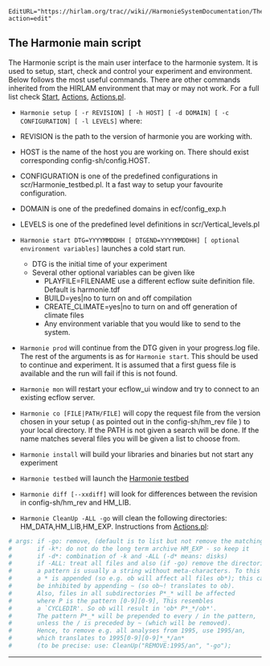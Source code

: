 ```@meta
EditURL="https://hirlam.org/trac//wiki//HarmonieSystemDocumentation/TheHarmonieScript?action=edit"
```


## The Harmonie main script

The Harmonie script is the main user interface to the harmonie system. It is used to setup, start, check and control your experiment and environment. Below follows the most useful commands. There are other commands inherited from the HIRLAM environment that may or may not work. For a full list check
[Start](https://hirlam.org/trac/browser/Harmonie/scr/Start?rev=release-43h2.beta.3),
[Actions](https://hirlam.org/trac/browser/Harmonie/scr/Actions?rev=release-43h2.beta.3),
[Actions.pl](https://hirlam.org/trac/browser/Harmonie/scr/Actions.pl?rev=release-43h2.beta.3).

 * ` Harmonie setup [ -r REVISION] [ -h HOST] [ -d DOMAIN] [ -c CONFIGURATION] [ -l LEVELS] ` where:
  * REVISION is the path to the version of harmonie you are working with.
  * HOST is the name of the host you are working on. There should exist corresponding config-sh/config.HOST. 
  * CONFIGURATION is one of the predefined configurations in scr/Harmonie_testbed.pl. It a fast way to setup your favourite configuration.
  * DOMAIN is one of the predefined domains in ecf/config_exp.h 
  * LEVELS is one of the predefined level definitions in scr/Vertical_levels.pl

 * ` Harmonie start DTG=YYYYMMDDHH [ DTGEND=YYYYMMDDHH] [ optional environment variables] ` launches a cold start run.
   * DTG is the initial time of your experiment
   * Several other optional variables can be given like
     * PLAYFILE=FILENAME use a different ecflow suite definition file. Default is harmonie.tdf
     * BUILD=yes|no to turn on and off compilation
     * CREATE_CLIMATE=yes|no to turn on and off generation of climate files
     * Any environment variable that you would like to send to the system.

 * ` Harmonie prod ` will continue from the DTG given in your progress.log file. The rest of the arguments is as for `Harmonie start`. This should be used to continue and experiment. It is assumed that a first guess file is available and the run will fail if this is not found.    

 * ` Harmonie mon ` will restart your ecflow_ui window and try to connect to an existing ecflow server.

 * ` Harmonie co [FILE|PATH/FILE] ` will copy the request file from the version chosen in your setup ( as pointed out in the config-sh/hm_rev file ) to your local directory. If the PATH is not given a search will be done. If the name matches several files you will be given a list to choose from.

 * ` Harmonie install ` will build your libraries and binaries but not start any experiment

 * ` Harmonie testbed ` will launch the [Harmonie testbed](../HarmonieSystemDocumentation/Evaluation/HarmonieTestbed.md)

 * ` Harmonie diff [--xxdiff] ` will look for differences between the revision in config-sh/hm_rev and HM_LIB.

 * ` Harmonie CleanUp -ALL -go ` will clean the following directories: HM_DATA,HM_LIB,HM_EXP. Instructions from [Actions.pl](https://hirlam.org/trac/browser/Harmonie/scr/Actions.pl?rev=release-43h2.beta.3):

```bash
# args: if -go: remove, (default is to list but not remove the matching files)
#       if -k*: do not do the long term archive HM_EXP - so keep it
#       if -d*: combination of -k and -ALL (-d* means: disks)
#       if -ALL: treat all files and also (if -go) remove the directories
#       a pattern is usually a string without meta-characters. To this
#       a * is appended (so e.g. ob will affect all files ob*); this can
#       be inhibited by appending ~ (so ob~! translates to ob).
#       Also, files in all subdirectories P*_* will be affected
#       where P is the pattern [0-9][0-9], This resembles
#       a `CYCLEDIR'. So ob will result in 'ob* P*_*/ob*'.
#       The pattern P*_* will be prepended to every / in the pattern,
#       unless the / is preceded by ~ (which will be removed).
#       Hence, to remove e.g. all analyses from 1995, use 1995/an,
#       which translates to 1995[0-9][0-9]*_*/an*
#       (to be precise: use: CleanUp("REMOVE:1995/an", "-go");
```


----


